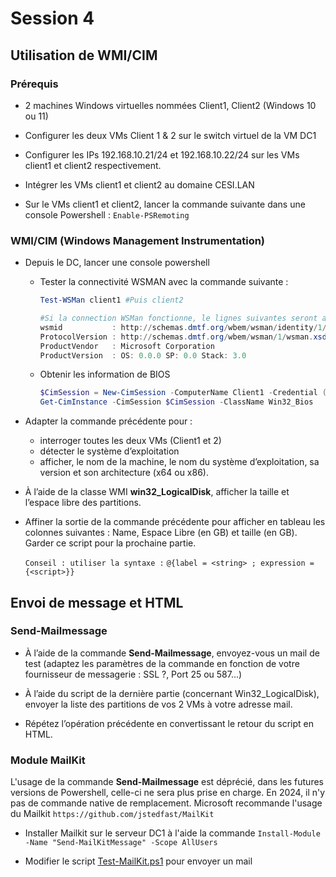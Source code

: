 # Session 4

## Utilisation de WMI/CIM

### Prérequis

* 2 machines Windows virtuelles nommées Client1, Client2 (Windows 10 ou 11)

* Configurer les deux VMs Client 1 & 2 sur le switch virtuel de la VM DC1

* Configurer les IPs 192.168.10.21/24 et 192.168.10.22/24 sur les VMs client1 et client2 respectivement.

* Intégrer les VMs client1 et client2 au domaine CESI.LAN

* Sur le VMs client1 et client2, lancer la commande suivante dans une console Powershell : ```Enable-PSRemoting```

<!--
* Sur chaque VM, lancer la commande suivante pour autoriser WMI et DCOM distant :

   ```netsh advfirewall firewall set rule group="Infrastructure de gestion Windows (WMI)" new enable=yes```
-->
### WMI/CIM (Windows Management Instrumentation)

* Depuis le DC, lancer une console powershell
    * Tester la connectivité WSMAN avec la commande suivante :

      ```powershell
      Test-WSMan client1 #Puis client2

      #Si la connection WSMan fonctionne, le lignes suivantes seront affichées
      wsmid           : http://schemas.dmtf.org/wbem/wsman/identity/1/wsmanidentity.xsd
      ProtocolVersion : http://schemas.dmtf.org/wbem/wsman/1/wsman.xsd
      ProductVendor   : Microsoft Corporation
      ProductVersion  : OS: 0.0.0 SP: 0.0 Stack: 3.0
      ```

    * Obtenir les information de BIOS

      ```powershell
      $CimSession = New-CimSession -ComputerName Client1 -Credential (Get-Credential)
      Get-CimInstance -CimSession $CimSession -ClassName Win32_Bios
      ```
      
* Adapter la commande précédente pour :

    * interroger toutes les deux VMs (Client1 et 2)
    * détecter le système d’exploitation
    * afficher, le nom de la machine, le nom du système d’exploitation, sa version et son architecture (x64 ou x86).

* À l’aide de la classe WMI **win32_LogicalDisk**, afficher la taille et l’espace libre des partitions.

* Affiner la sortie de la commande précédente pour afficher en tableau les colonnes suivantes : Name, Espace Libre (en GB) et taille (en GB). Garder ce script pour la prochaine partie.

   ```Conseil : utiliser la syntaxe :```
   ```@{label = <string> ; expression = {<script>}}```

## Envoi de message et HTML

### Send-Mailmessage

* À l’aide de la commande **Send-Mailmessage**, envoyez-vous un mail de test (adaptez les paramètres de la commande en fonction de votre fournisseur de messagerie : SSL ?, Port 25 ou 587…)

* À l’aide du script de la dernière partie (concernant Win32_LogicalDisk), envoyer la liste des partitions de vos 2 VMs à votre adresse mail.

* Répétez l’opération précédente en convertissant le retour du script en HTML.

### Module MailKit

L'usage de la commande **Send-Mailmessage** est déprécié, dans les futures versions de Powershell, celle-ci ne sera plus prise en charge. En 2024, il n'y pas de commande native de remplacement. Microsoft recommande l'usage du Mailkit ```https://github.com/jstedfast/MailKit```

* Installer Mailkit sur le serveur DC1 à l'aide la commande ```Install-Module -Name "Send-MailKitMessage" -Scope AllUsers```

* Modifier le script [Test-MailKit.ps1](./serve/Test-MailKit.ps1) pour envoyer un mail